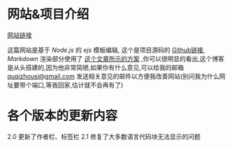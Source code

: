 # 网站&项目介绍

[网站链接](http://blog.godcraft.net:3000/)

这篇网站是基于 $Node.js$ 的 $ejs$ 模板编辑, 这个是项目源码的 [Github链接](https://github.com/QuQiZhouSi/MyBlog), $Markdown$ 渲染部分使用了 [这个文章所示的方案](https://diygod.cc/unified-markdown) ,你可以很明显的看出,这个博客是从头搭建的,因为他非常简陋,如果你有什么意见,可以给我的邮箱 quqizhousi@gmail.com 发送相关意见的邮件以方便我改善网站(别问我为什么网址要带个端口,等我回家,估计就不会再有了)

# 各个版本的更新内容

2.0 更新了作者栏、标签栏
2.1 修复了大多数语言代码块无法显示的问题
